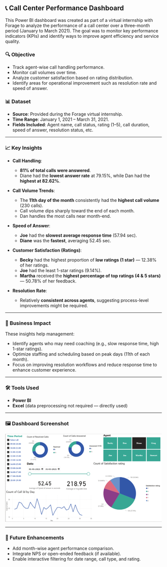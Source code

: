 ## 📞 Call Center Performance Dashboard

This Power BI dashboard was created as part of a virtual internship with Forage to analyze the performance of a call center over a three-month period (January to March 2021). The goal was to monitor key performance indicators (KPIs) and identify ways to improve agent efficiency and service quality.

### 🔍 Objective

* Track agent-wise call handling performance.
* Monitor call volumes over time.
* Analyze customer satisfaction based on rating distribution.
* Identify areas for operational improvement such as resolution rate and speed of answer.

### 📊 Dataset

* **Source**: Provided during the Forage virtual internship.
* **Time Range**: January 1, 2021 – March 31, 2021.
* **Fields Included**: Agent name, call status, rating (1–5), call duration, speed of answer, resolution status, etc.

---

### 📈 Key Insights

* **Call Handling**:

  * **81% of total calls were answered**.
  * Diane had the **lowest answer rate** at 79.15%, while Dan had the **highest at 82.62%**.

* **Call Volume Trends**:

  * The **11th day of the month** consistently had the **highest call volume** (230 calls).
  * Call volume dips sharply toward the end of each month.
  * Dan handles the most calls near month-end.

* **Speed of Answer**:

  * **Joe** had the **slowest average response time** (57.94 sec).
  * **Diane** was the **fastest**, averaging 52.45 sec.

* **Customer Satisfaction (Ratings)**:

  * **Becky** had the highest proportion of **low ratings (1 star)** — 12.38% of her ratings.
  * **Joe** had the least 1-star ratings (9.14%).
  * **Martha** received the **highest percentage of top ratings (4 & 5 stars)** — 50.78% of her feedback.

* **Resolution Rate**:

  * Relatively **consistent across agents**, suggesting process-level improvements might be required.

---

### 🧠 Business Impact

These insights help management:

* Identify agents who may need coaching (e.g., slow response time, high 1-star ratings).
* Optimize staffing and scheduling based on peak days (11th of each month).
* Focus on improving resolution workflows and reduce response time to enhance customer experience.

---

### 🛠️ Tools Used

* **Power BI**
* **Excel** (data preprocessing not required — directly used)

---

### 🖼️ Dashboard Screenshot

![Dashboard Screenshot](https://github.com/jayantkathuria7/Call-Center-Performance-Dashboard-PowerBI/blob/main/Dashboard.png)

---

### 🚀 Future Enhancements

* Add month-wise agent performance comparison.
* Integrate NPS or open-ended feedback (if available).
* Enable interactive filtering for date range, call type, and rating.


